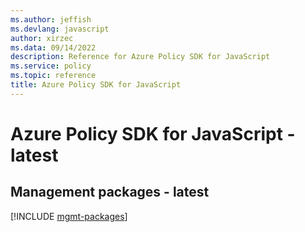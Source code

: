 ```yaml
---
ms.author: jeffish
ms.devlang: javascript
author: xirzec
ms.data: 09/14/2022
description: Reference for Azure Policy SDK for JavaScript
ms.service: policy
ms.topic: reference
title: Azure Policy SDK for JavaScript
---
```

# Azure Policy SDK for JavaScript - latest

## Management packages - latest
[!INCLUDE [mgmt-packages](policy-mgmt-index.md)]